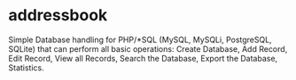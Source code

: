 # addressbook

Simple Database handling for PHP/*SQL (MySQL, MySQLi, PostgreSQL, SQLite) that can perform all basic operations: Create Database, Add Record, Edit Record, View all Records, Search the Database, Export the Database, Statistics.
